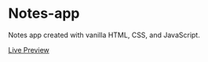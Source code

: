 # Notes-app

Notes app created with vanilla HTML, CSS, and JavaScript.

[Live Preview](https://renveresk.github.io/Notes-app/)
